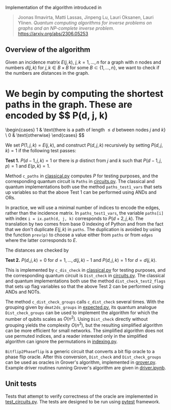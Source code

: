 Implementation of the algorithm introduced in 

> Joonas Ilmavirta, Matti Lassas, Jinpeng Lu, Lauri Oksanen, Lauri Ylinen.
> _Quantum computing algorithms for inverse problems on graphs and an NP-complete inverse problem_.
> <https://arxiv.org/abs/2306.05253>

## Overview of the algorithm

Given an incidence matrix $E(j, k)$, $j,k=1,\dots,n$ for a graph with $n$ nodes and numbers $d(j, k)$ for $j, k \in B \times B$ for some $B \subset \{1,\dots, n\}$, we want to check if the numbers are distances in the graph. 

We begin by computing the shortest paths in the graph. These are encoded by
$$
P(d, j, k)
= 
\begin{cases}
1 & \text{there is a path of length $\le d$ between nodes $j$ and $k$}
\\
0 & \text{otherwise}
\end{cases} 
$$

We set $P(1, j, k) = E(j, k)$, and construct $P(d, j, k)$ recursively by setting $P(d, j, k) = 1$ if the following test passes:

__Test 1.__ $P(d-1, j, k) = 1$ or there is $p$ distinct from $j$ and $k$ such that $P(d-1, j, p) = 1$ and $E(p, k) = 1$.

Method `c_paths` in [classical.py](classical.py) computes $P$ for testing purposes, and the corresponding quantum circuit is `Paths` in [circuits.py](circuits.py). The classical and quantum implementations both use the method `paths_test1_vars` that sets up variables so that the above Test 1 can be performed using ANDs and ORs. 
 
In practice, we will use a minimal number of indices to encode the edges, rather than the incidence matrix.
In `paths_test1_vars`, the variable `paths[i]`  with index `i = ix.path(d, j, k)` corresponds to $P(d + 2, j, k)$. The translation by two comes from base 0 indexing of Python and from the fact that we don't duplicate $E(j,k)$ in `paths`. The duplication is avoided by using the function `prev(p)` to choose a value either from `paths` or from `edges` where the latter corresponds to $E$.

The distances are checked by 

__Test 2.__ 
$P(d, j, k) = 0$ for $d = 1, \dots, d(j, k) - 1$ and $P(d, j, k) = 1$ for $d = d(j, k)$.

This is implemented by `c_dis_check` in [classical.py](classical.py) for testing purposes, and the corresponding quantum circuit is `Dist_check` in [circuits.py](circuits.py). The classical and quantum implementations both use the method `dist_check_test2_flags` that sets up flag variables so that the above Test 2 can be performed using ANDs and NOTs. 

The method `c_dist_check_groups` calls `c_dist_check` several times. With the grouping given by `dmat2ds_groups` in [expected.py](expected.py), its quantum analogue `Dist_check_groups` can be used to implement the algorithm for which the number of qubits scales as $O(n^2)$. Using `Dist_check` directly without grouping yields the complexity $O(n^3)$, but the resulting simplified algorithm can be more efficient for small networks. The simplified algorithm does not use permuted indices, and a reader interested only in the simplified algorithm can ignore the permutations in [indexing.py](indexing.py).

`Bitflip2Phaseflip` is a generic circuit that converts a bit flip oracle to a phase flip oracle. After this conversion, `Dist_check` and `Dist_check_groups` can be used as oracles in Grover's algorithm, implemented in [grover.py](grover.py). Example driver routines running Grover's algorithm are given in [driver.ipynb](driver.ipynb). 

## Unit tests

Tests that attempt to verify correctness of the oracle are implemented in [test_circuits.py](test_circuits.py). The tests are designed to be run using [pytest](https://pytest.org/) framework.

